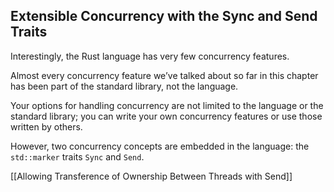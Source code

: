 ## Extensible Concurrency with the Sync and Send Traits

Interestingly, the Rust language has very few concurrency features.

Almost every concurrency feature we’ve talked about so far in this chapter has been part of the standard library, not the language.

Your options for handling concurrency are not limited to the language or the standard library; you can write your own concurrency features or use those written by others.


However, two concurrency concepts are embedded in the language: the `std::marker` traits `Sync` and `Send`.



[[Allowing Transference of Ownership Between Threads with Send]]

